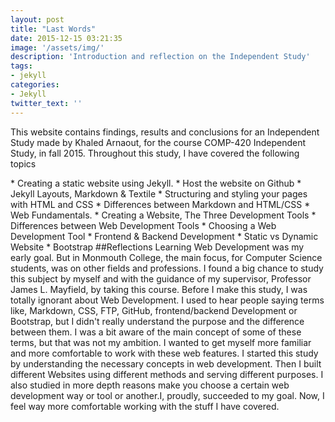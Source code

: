 ```yaml
---
layout: post
title: "Last Words"
date: 2015-12-15 03:21:35
image: '/assets/img/'
description: 'Introduction and reflection on the Independent Study'
tags:
- jekyll
categories:
- Jekyll 
twitter_text: ''
---
```

<p>	This website contains findings, results and conclusions for an Independent Study made by Khaled Arnaout, for the course COMP-420 Independent Study, in fall 2015. Throughout this study, I have covered the following topics </p>
*	Creating a static website using Jekyll.
*	Host the website on Github
*	Jekyll Layouts, Markdown & Textile
*	Structuring and styling your pages with HTML and CSS
*	Differences between Markdown and HTML/CSS 
*	Web Fundamentals.
*	Creating a Website, The Three Development Tools 
*	Differences between Web Development Tools
*	Choosing a Web Development Tool
*	Frontend & Backend Development
*	Static vs Dynamic Website
*	Bootstrap  
##Reflections
Learning Web Development was my early goal. But in Monmouth College, the main focus, for Computer Science students, was on other fields and professions. I found a big chance to study this subject by myself and with the guidance of my supervisor, Professor James L. Mayfield, by taking this course.
Before I make this study, I was totally ignorant about Web Development. I used to hear people saying terms like, Markdown, CSS, FTP, GitHub, frontend/backend Development or Bootstrap, but I didn't really understand the purpose and the difference between them. I was a bit aware of the main concept of some of these terms, but that was not my ambition. I wanted to get myself more familiar and more comfortable to work with these web features. I started this study by understanding the necessary concepts in web development. Then I built different Websites using different methods and serving different purposes. I also studied in more depth reasons make you choose a certain web development way or tool or another.I, proudly, succeeded to my goal. Now, I feel way more comfortable working with the stuff I have covered.


